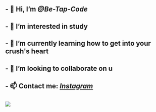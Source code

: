 ## - 👋 Hi, I’m *@Be-Tap-Code*
## - 👀 I’m interested in study
## - 🌱 I’m currently learning how to get into your crush's heart
## - 💞️ I’m looking to collaborate on u
## - 📫 Contact me: *[Instagram](https://www.instagram.com/mwuan.www/)*
## <img src=https://imgur.com/a/FzcNY3t>
<!---
Be-Tap-Code/Be-Tap-Code is a ✨ special ✨ repository because its `README.md` (this file) appears on your GitHub profile.
You can click the Preview link to take a look at your changes.
--->
